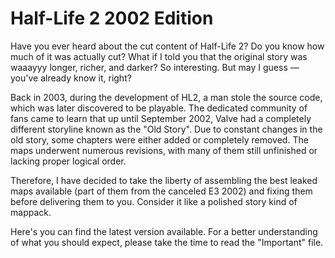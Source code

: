 # Half-Life 2 2002 Edition

Have you ever heard about the cut content of Half-Life 2? Do you know how much of it was actually cut? What if I told you that the original story was waaayyy longer, richer, and darker? So interesting. But may I guess — you've already know it, right?

Back in 2003, during the development of HL2, a man stole the source code, which was later discovered to be playable. The dedicated community of fans came to learn that up until September 2002, Valve had a completely different storyline known as the "Old Story". Due to constant changes in the old story, some chapters were either added or completely removed. The maps underwent numerous revisions, with many of them still unfinished or lacking proper logical order.

Therefore, I have decided to take the liberty of assembling the best leaked maps available (part of them from the canceled E3 2002) and fixing them before delivering them to you. Consider it like a polished story kind of mappack.

Here's you can find the latest version available.
For a better understanding of what you should expect, please take the time to read the "Important" file.

